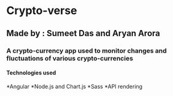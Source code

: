 # Crypto-verse
## Made by : Sumeet Das and Aryan Arora
### A crypto-currency app used to monitor changes and fluctuations of various crypto-currencies

#### Technologies used
*Angular
*Node.js and Chart.js
*Sass
*API rendering
